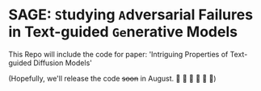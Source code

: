 # SAGE: `S`tudying `A`dversarial Failures in Text-guided `Ge`nerative Models

This Repo will include the code for paper: 'Intriguing Properties of Text-guided Diffusion Models'

(Hopefully, we'll release the code ~~soon~~ in August. :crossed_fingers: :crossed_fingers: :crossed_fingers: :grimacing: :grimacing: :grimacing:)
